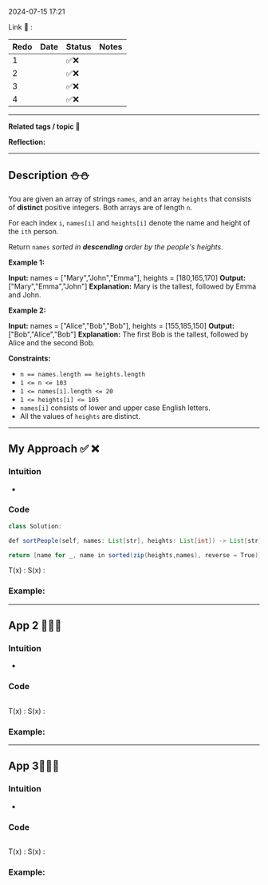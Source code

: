 2024-07-15 17:21

Link 🔗 : 

| Redo | Date | Status | Notes |
|------|------|-------|--------|
|   1  |      | ✅❌ |        |
|   2  |      | ✅❌ |        |
|   3  |      | ✅❌ |        |
|   4  |      | ✅❌ |        |

---
**Related tags / topic 🌮**

**Reflection:**


---

## Description ⛄⛄

You are given an array of strings `names`, and an array `heights` that consists of **distinct** positive integers. Both arrays are of length `n`.

For each index `i`, `names[i]` and `heights[i]` denote the name and height of the `ith` person.

Return `names` _sorted in **descending** order by the people's heights_.

**Example 1:**

**Input:** names = ["Mary","John","Emma"], heights = [180,165,170]
**Output:** ["Mary","Emma","John"]
**Explanation:** Mary is the tallest, followed by Emma and John.

**Example 2:**

**Input:** names = ["Alice","Bob","Bob"], heights = [155,185,150]
**Output:** ["Bob","Alice","Bob"]
**Explanation:** The first Bob is the tallest, followed by Alice and the second Bob.

**Constraints:**

- `n == names.length == heights.length`
- `1 <= n <= 103`
- `1 <= names[i].length <= 20`
- `1 <= heights[i] <= 105`
- `names[i]` consists of lower and upper case English letters.
- All the values of `heights` are distinct.

---
## My Approach  ✅   ❌

### Intuition
- 
### Code
```java
class Solution:

def sortPeople(self, names: List[str], heights: List[int]) -> List[str]:

return [name for _, name in sorted(zip(heights,names), reverse = True)]
```
T(x)   :
S(x)   :

### Example:

---
## App 2 🌲🌲🌴


### Intuition
- 
### Code
```java

```
T(x)   :
S(x)   :

### Example:

---
## App 3🍭🍭🍭


### Intuition
- 
### Code
```java

```
T(x)   :
S(x)   :

### Example: